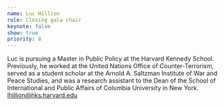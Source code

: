 ```yaml
---
name: Luc Hillion
role: Closing gala chair
keynote: false
show: true
priority: 8
---
```


Luc is pursuing a Master in Public Policy at the  Harvard Kennedy School. Previously, he worked at  the United Nations Office of Counter-Terrorism,  served as a student scholar at the Arnold A. Saltzman  Institute of War and Peace Studies, and was a  research assistant to the Dean of the School of  International and Public Affairs of Columbia  University in New York. lhillion@hks.harvard.edu 
